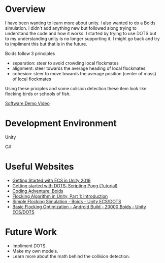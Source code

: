 # Overview

I have been wanting to learn more about unity. I also wanted to do a Boids simulation. I didn't add anything new but followed along trying to understand the code and how it works. I started by trying to use DOTS but to my understanding unity is no longer supporting it. I might go back and try to impliment this but that is in the future.

Boids follow 3 principles

-  separation: steer to avoid crowding local flockmates
-  alignment: steer towards the average heading of local flockmates
-  cohesion: steer to move towards the average position (center of mass) of local flockmates

Using these priciples and some colision detection these item look like flocking birds or schools of fish.

[Software Demo Video](https://www.youtube.com/watch?v=11kmrnwu06s)

# Development Environment

Unity

C#

# Useful Websites

-  [Getting Started with ECS in Unity 2019](https://www.youtube.com/watch?v=ILfUuBLfzGI)
-  [Getting started with DOTS: Scripting Pong (Tutorial)](https://www.youtube.com/watch?v=a9AUXNFBWt4)
-  [Coding Adventure: Boids](https://www.youtube.com/watch?v=bqtqltqcQhw)
-  [Flocking Algorithm in Unity, Part 1: Introduction](https://www.youtube.com/watch?v=mjKINQigAE4)
-  [Simple Flocking Simulation - Boids - Unity ECS/DOTS](https://www.youtube.com/watch?v=RQ_peeoXTLo)
-  [Basic Flocking Optimization - Android Build - 20000 Boids - Unity ECS/DOTS](https://www.youtube.com/watch?v=tr-LNeXsAGU)

# Future Work

-  Impliment DOTS.
-  Make my own models.
-  Learn more about the math behind the collision detection.
